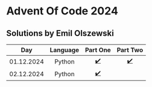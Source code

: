 # Advent Of Code 2024 
## Solutions by Emil Olszewski

| Day | Language | Part One | Part Two |
|:---:|:---:|:---:|:---:|
|01.12.2024|Python|[:heavy_check_mark:](/day1/problem1.py)|[:heavy_check_mark:](/day1/problem2.py)|
|02.12.2024|Python|[:heavy_check_mark:](/day2/problem1.py)||